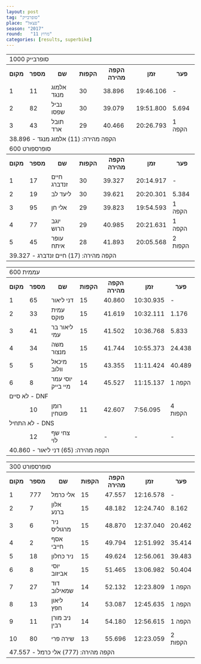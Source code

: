 ```yaml
---
layout: post
tag: "סופרבייק"
place: "פצאל"
season: "2017"
round:   "מרוץ 11"
categories: [results, superbike]
---
```


<table class="line_color">
    <tr>
        <td  colspan="99" class="title_font">סופרבייק 1000</td>
    </tr>
    <tr class="rnkh_bkcolor">
        <th class="rnkh_font">מקום</th>
        <th class="rnkh_font">מספר</th>
        <th class="rnkh_font">שם</th>
        <th class="rnkh_font">הקפות</th>
        <th class="rnkh_font">הקפה מהירה</th>
        <th class="rnkh_font">זמן</th>
        <th class="rnkh_font">פער</th>
    </tr>
    <tr class="rnk_bkcolor">
        <td class="rnk_font">1</td>
        <td class="rnk_font">11</td>
        <td class="rnk_font">אלמוג מנגד</td>
        <td class="rnk_font">30</td>
        <td class="rnk_font">38.896</td>
        <td class="rnk_font">19:46.106</td>
        <td class="rnk_font">-</td>
    </tr>
    <tr class="rnk_bkcolor">
        <td class="rnk_font">2</td>
        <td class="rnk_font">82</td>
        <td class="rnk_font">נביל שפסו</td>
        <td class="rnk_font">30</td>
        <td class="rnk_font">39.079</td>
        <td class="rnk_font">19:51.800</td>
        <td class="rnk_font">5.694</td>
    </tr>
    <tr class="rnk_bkcolor">
        <td class="rnk_font">3</td>
        <td class="rnk_font">43</td>
        <td class="rnk_font">תובל ארד</td>
        <td class="rnk_font">29</td>
        <td class="rnk_font">40.466</td>
        <td class="rnk_font">20:26.793</td>
        <td class="rnk_font">1 הקפה</td>
    </tr>
    <tr>
        <td  colspan="99" class="comment_font">הקפה מהירה: (11) אלמוג מנגד - 38.896</td>
    </tr>
    <tr>
        <td  colspan="99" class="title_font">סופרספורט 600</td>
    </tr>
    <tr class="rnkh_bkcolor">
        <th class="rnkh_font">מקום</th>
        <th class="rnkh_font">מספר</th>
        <th class="rnkh_font">שם</th>
        <th class="rnkh_font">הקפות</th>
        <th class="rnkh_font">הקפה מהירה</th>
        <th class="rnkh_font">זמן</th>
        <th class="rnkh_font">פער</th>
    </tr>
    <tr class="rnk_bkcolor">
        <td class="rnk_font">1</td>
        <td class="rnk_font">17</td>
        <td class="rnk_font">חיים זנדברג</td>
        <td class="rnk_font">30</td>
        <td class="rnk_font">39.327</td>
        <td class="rnk_font">20:14.917</td>
        <td class="rnk_font">-</td>
    </tr>
    <tr class="rnk_bkcolor">
        <td class="rnk_font">2</td>
        <td class="rnk_font">19</td>
        <td class="rnk_font">ליעד לב</td>
        <td class="rnk_font">30</td>
        <td class="rnk_font">39.621</td>
        <td class="rnk_font">20:20.301</td>
        <td class="rnk_font">5.384</td>
    </tr>
    <tr class="rnk_bkcolor">
        <td class="rnk_font">3</td>
        <td class="rnk_font">95</td>
        <td class="rnk_font">אלי חן</td>
        <td class="rnk_font">29</td>
        <td class="rnk_font">39.823</td>
        <td class="rnk_font">19:54.593</td>
        <td class="rnk_font">1 הקפה</td>
    </tr>
    <tr class="rnk_bkcolor">
        <td class="rnk_font">4</td>
        <td class="rnk_font">77</td>
        <td class="rnk_font">יוגב הרוש</td>
        <td class="rnk_font">29</td>
        <td class="rnk_font">40.985</td>
        <td class="rnk_font">20:21.631</td>
        <td class="rnk_font">1 הקפה</td>
    </tr>
    <tr class="rnk_bkcolor">
        <td class="rnk_font">5</td>
        <td class="rnk_font">45</td>
        <td class="rnk_font">עופר איתח</td>
        <td class="rnk_font">28</td>
        <td class="rnk_font">41.893</td>
        <td class="rnk_font">20:05.568</td>
        <td class="rnk_font">2 הקפות</td>
    </tr>
    <tr>
        <td  colspan="99" class="comment_font">הקפה מהירה: (17) חיים זנדברג - 39.327</td>
    </tr>
</table>
<table class="line_color">
    <tr>
        <td  colspan="99" class="title_font">עממית 600</td>
    </tr>
    <tr class="rnkh_bkcolor">
        <th class="rnkh_font">מקום</th>
        <th class="rnkh_font">מספר</th>
        <th class="rnkh_font">שם</th>
        <th class="rnkh_font">הקפות</th>
        <th class="rnkh_font">הקפה מהירה</th>
        <th class="rnkh_font">זמן</th>
        <th class="rnkh_font">פער</th>
    </tr>
    <tr class="rnk_bkcolor">
        <td class="rnk_font">1</td>
        <td class="rnk_font">65</td>
        <td class="rnk_font">דני ליאור</td>
        <td class="rnk_font">15</td>
        <td class="rnk_font">40.860</td>
        <td class="rnk_font">10:30.935</td>
        <td class="rnk_font">-</td>
    </tr>
    <tr class="rnk_bkcolor">
        <td class="rnk_font">2</td>
        <td class="rnk_font">33</td>
        <td class="rnk_font">עמית פוקס</td>
        <td class="rnk_font">15</td>
        <td class="rnk_font">41.619</td>
        <td class="rnk_font">10:32.111</td>
        <td class="rnk_font">1.176</td>
    </tr>
    <tr class="rnk_bkcolor">
        <td class="rnk_font">3</td>
        <td class="rnk_font">41</td>
        <td class="rnk_font">ליאור בר עמי</td>
        <td class="rnk_font">15</td>
        <td class="rnk_font">41.502</td>
        <td class="rnk_font">10:36.768</td>
        <td class="rnk_font">5.833</td>
    </tr>
    <tr class="rnk_bkcolor">
        <td class="rnk_font">4</td>
        <td class="rnk_font">34</td>
        <td class="rnk_font">משה מנצור</td>
        <td class="rnk_font">15</td>
        <td class="rnk_font">41.744</td>
        <td class="rnk_font">10:55.373</td>
        <td class="rnk_font">24.438</td>
    </tr>
    <tr class="rnk_bkcolor">
        <td class="rnk_font">5</td>
        <td class="rnk_font">5</td>
        <td class="rnk_font">מיכאל וולוב</td>
        <td class="rnk_font">15</td>
        <td class="rnk_font">43.355</td>
        <td class="rnk_font">11:11.424</td>
        <td class="rnk_font">40.489</td>
    </tr>
    <tr class="rnk_bkcolor">
        <td class="rnk_font">6</td>
        <td class="rnk_font">8</td>
        <td class="rnk_font">יוסי עמר מיי בייק</td>
        <td class="rnk_font">14</td>
        <td class="rnk_font">45.527</td>
        <td class="rnk_font">11:15.137</td>
        <td class="rnk_font">1 הקפה</td>
    </tr>
    <tr>
        <td  colspan="99" class="subtitle_font">לא סיים - DNF</td>
    </tr>
    <tr class="rnk_bkcolor">
        <td class="rnk_font"></td>
        <td class="rnk_font">10</td>
        <td class="rnk_font">רומן פוטחין</td>
        <td class="rnk_font">11</td>
        <td class="rnk_font">42.607</td>
        <td class="rnk_font">7:56.095</td>
        <td class="rnk_font">4 הקפות</td>
    </tr>
    <tr>
        <td  colspan="99" class="subtitle_font">לא התחיל - DNS</td>
    </tr>
    <tr class="rnk_bkcolor">
        <td class="rnk_font"></td>
        <td class="rnk_font">12</td>
        <td class="rnk_font">צחי שף לוי</td>
        <td class="rnk_font"></td>
        <td class="rnk_font">-</td>
        <td class="rnk_font">-</td>
        <td class="rnk_font">-</td>
    </tr>
    <tr>
        <td  colspan="99" class="comment_font">הקפה מהירה: (65) דני ליאור - 40.860</td>
    </tr>
</table>
<table class="line_color">
    <tr>
        <td  colspan="99" class="title_font">סופרספורט 300</td>
    </tr>
    <tr class="rnkh_bkcolor">
        <th class="rnkh_font">מקום</th>
        <th class="rnkh_font">מספר</th>
        <th class="rnkh_font">שם</th>
        <th class="rnkh_font">הקפות</th>
        <th class="rnkh_font">הקפה מהירה</th>
        <th class="rnkh_font">זמן</th>
        <th class="rnkh_font">פער</th>
    </tr>
    <tr class="rnk_bkcolor">
        <td class="rnk_font">1</td>
        <td class="rnk_font">777</td>
        <td class="rnk_font">אלי כרמל</td>
        <td class="rnk_font">15</td>
        <td class="rnk_font">47.557</td>
        <td class="rnk_font">12:16.578</td>
        <td class="rnk_font">-</td>
    </tr>
    <tr class="rnk_bkcolor">
        <td class="rnk_font">2</td>
        <td class="rnk_font">7</td>
        <td class="rnk_font">אלון ברנע</td>
        <td class="rnk_font">15</td>
        <td class="rnk_font">48.182</td>
        <td class="rnk_font">12:24.740</td>
        <td class="rnk_font">8.162</td>
    </tr>
    <tr class="rnk_bkcolor">
        <td class="rnk_font">3</td>
        <td class="rnk_font">6</td>
        <td class="rnk_font">ניר מרגוליס</td>
        <td class="rnk_font">15</td>
        <td class="rnk_font">48.870</td>
        <td class="rnk_font">12:37.040</td>
        <td class="rnk_font">20.462</td>
    </tr>
    <tr class="rnk_bkcolor">
        <td class="rnk_font">4</td>
        <td class="rnk_font">2</td>
        <td class="rnk_font">אסף חייבי</td>
        <td class="rnk_font">15</td>
        <td class="rnk_font">49.794</td>
        <td class="rnk_font">12:51.992</td>
        <td class="rnk_font">35.414</td>
    </tr>
    <tr class="rnk_bkcolor">
        <td class="rnk_font">5</td>
        <td class="rnk_font">18</td>
        <td class="rnk_font">ניר כחלון</td>
        <td class="rnk_font">15</td>
        <td class="rnk_font">49.624</td>
        <td class="rnk_font">12:56.061</td>
        <td class="rnk_font">39.483</td>
    </tr>
    <tr class="rnk_bkcolor">
        <td class="rnk_font">6</td>
        <td class="rnk_font">8</td>
        <td class="rnk_font">יוסי אביזוב</td>
        <td class="rnk_font">15</td>
        <td class="rnk_font">51.465</td>
        <td class="rnk_font">13:06.982</td>
        <td class="rnk_font">50.404</td>
    </tr>
    <tr class="rnk_bkcolor">
        <td class="rnk_font">7</td>
        <td class="rnk_font">27</td>
        <td class="rnk_font">דוד שמאילוב</td>
        <td class="rnk_font">14</td>
        <td class="rnk_font">52.132</td>
        <td class="rnk_font">12:23.809</td>
        <td class="rnk_font">1 הקפה</td>
    </tr>
    <tr class="rnk_bkcolor">
        <td class="rnk_font">8</td>
        <td class="rnk_font">13</td>
        <td class="rnk_font">ליאון חפץ</td>
        <td class="rnk_font">14</td>
        <td class="rnk_font">53.087</td>
        <td class="rnk_font">12:45.635</td>
        <td class="rnk_font">1 הקפה</td>
    </tr>
    <tr class="rnk_bkcolor">
        <td class="rnk_font">9</td>
        <td class="rnk_font">11</td>
        <td class="rnk_font">ניב מורן רבין</td>
        <td class="rnk_font">14</td>
        <td class="rnk_font">54.180</td>
        <td class="rnk_font">12:56.615</td>
        <td class="rnk_font">1 הקפה</td>
    </tr>
    <tr class="rnk_bkcolor">
        <td class="rnk_font">10</td>
        <td class="rnk_font">80</td>
        <td class="rnk_font">שירה פרי</td>
        <td class="rnk_font">13</td>
        <td class="rnk_font">55.696</td>
        <td class="rnk_font">12:23.059</td>
        <td class="rnk_font">2 הקפות</td>
    </tr>
    <tr>
        <td  colspan="99" class="comment_font">הקפה מהירה: (777) אלי כרמל - 47.557</td>
    </tr>
</table>
